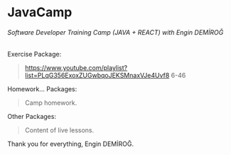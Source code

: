 # JavaCamp

###### Software Developer Training Camp (JAVA + REACT) with Engin DEMİROĞ

Exercise Package:
> https://www.youtube.com/playlist?list=PLqG356ExoxZUGwbqoJEKSMnaxVJe4Uvf8
>6-46

Homework... Packages:
>Camp homework.

Other Packages:
>Content of live lessons.
  

Thank you for everything, Engin DEMİROĞ.
